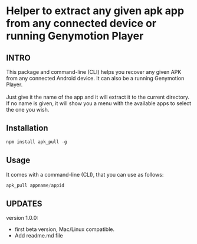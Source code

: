 Helper to extract any given apk app from any connected device or running Genymotion Player
==============================
## INTRO

This package and command-line (CLI) helps you recover any given APK from any connected Android device. It can also be a running Genymotion Player.<br/><br/>
Just give it the name of the app and it will extract it to the current directory. If no name is given, it will show you a menu with the available apps to select the one you wish. 

## Installation
```javascript
npm install apk_pull -g
```

## Usage
It comes with a command-line (CLI), that you can use as follows:  

```javascript
apk_pull appname/appid
```

## UPDATES

version 1.0.0: 
- first beta version, Mac/Linux compatible.
- Add readme.md file